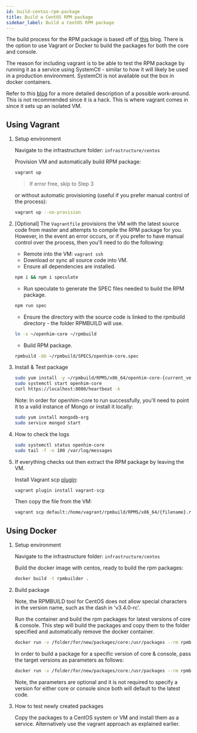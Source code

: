 ```yaml
---
id: build-centos-rpm-package
title: Build a CentOS RPM package
sidebar_label: Build a CentOS RPM package
---
```


The build process for the RPM package is based off of [this](https://github.com/bbc/speculate/wiki/Packaging-a-Node.js-project-as-an-RPM-for-CentOS-7) blog. There is the option to use Vagrant or Docker to build the packages for both the core and console.

The reason for including vagrant is to be able to test the RPM package by running it as a service using SystemCtl - similar to how it will likely be used in a production environment. SystemCtl is not available out the box in docker containers.

Refer to this [blog](https://developers.redhat.com/blog/2014/05/05/running-systemd-within-docker-container/) for a more detailed description of a possible work-around. This is not recommended since it is a hack. This is where vagrant comes in since it sets up an isolated VM.

## Using Vagrant

1. Setup environment

   Navigate to the infrastructure folder: `infrastructure/centos`

   Provision VM and automatically build RPM package:

   ```bash
   vagrant up
   ```

   > If error free, skip to Step 3

   or without automatic provisioning (useful if you prefer manual control of the process):

   ```bash
   vagrant up --no-provision
   ```

1. [Optional] The `Vagrantfile` provisions the VM with the latest source code from master and attempts to compile the RPM package for you. However, in the event an error occurs, or if you prefer to have manual control over the process, then you'll need to do the following:

   - Remote into the VM: `vagrant ssh`
   - Download or sync all source code into VM.
   - Ensure all dependencies are installed.

   ```bash
   npm i && npm i speculate
   ```

   - Run speculate to generate the SPEC files needed to build the RPM package.

   ```bash
   npm run spec
   ```

   - Ensure the directory with the source code is linked to the rpmbuild directory - the folder RPMBUILD will use.

   ```bash
   ln -s ~/openhim-core ~/rpmbuild
   ```

   - Build RPM package.

   ```bash
   rpmbuild -bb ~/rpmbuild/SPECS/openhim-core.spec
   ```

1. Install & Test package

   ```bash
   sudo yum install -y ~/rpmbuild/RPMS/x86_64/openhim-core-{current_version}.x86_64.rpm
   sudo systemctl start openhim-core
   curl https://localhost:8080/heartbeat -k
   ```

   Note: In order for openhim-core to run successfully, you'll need to point it to a valid instance of Mongo or install it locally:

   ```bash
   sudo yum install mongodb-org
   sudo service mongod start
   ```

1. How to check the logs

   ```bash
   sudo systemctl status openhim-core
   sudo tail -f -n 100 /var/log/messages
   ```

1. If everything checks out then extract the RPM package by leaving the VM.

   Install Vagrant scp [plugin](https://github.com/invernizzi/vagrant-scp):

   ```bash
   vagrant plugin install vagrant-scp
   ```

   Then copy the file from the VM:

   ```bash
   vagrant scp default:/home/vagrant/rpmbuild/RPMS/x86_64/{filename}.rpm .
   ```

## Using Docker

1. Setup environment

   Navigate to the infrastructure folder: `infrastructure/centos`

   Build the docker image with centos, ready to build the rpm packages:

   ```bash
   docker build -t rpmbuilder .
   ```

1. Build package

   Note, the RPMBUILD tool for CentOS does not allow special characters in the version name, such as the dash in 'v3.4.0-rc'.

   Run the container and build the rpm packages for latest versions of core & console. This step will build the packages and copy them to the folder specified and automatically remove the docker container.

   ```bash
   docker run -v /folder/for/new/packages/core:/usr/packages --rm rpmbuilder
   ```

   In order to build a package for a specific version of core & console, pass the target versions as parameters as follows:

   ```bash
   docker run -v /folder/for/new/packages/core:/usr/packages --rm rpmbuilder --core-version=v3.4.0 --console-version=v1.11.1
   ```

   Note, the parameters are optional and it is not required to specify a version for either core or console since both will default to the latest code.

1. How to test newly created packages

   Copy the packages to a CentOS system or VM and install them as a service. Alternatively use the vagrant approach as explained earlier.

